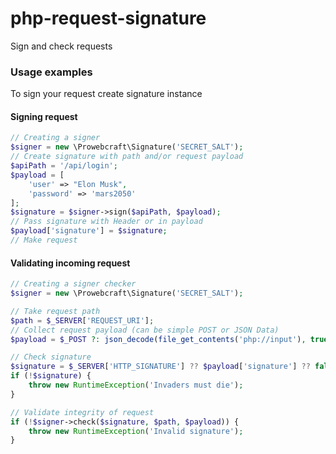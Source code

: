 # php-request-signature
Sign and check requests


### Usage examples

To sign your request create signature instance

#### Signing request

```php
// Creating a signer
$signer = new \Prowebcraft\Signature('SECRET_SALT');
// Create signature with path and/or request payload
$apiPath = '/api/login';
$payload = [
    'user' => "Elon Musk",
    'password' => 'mars2050'
];
$signature = $signer->sign($apiPath, $payload);
// Pass signature with Header or in payload
$payload['signature'] = $signature;
// Make request
```

#### Validating incoming request

```php
// Creating a signer checker
$signer = new \Prowebcraft\Signature('SECRET_SALT');

// Take request path
$path = $_SERVER['REQUEST_URI'];
// Collect request payload (can be simple POST or JSON Data)
$payload = $_POST ?: json_decode(file_get_contents('php://input'), true); 

// Check signature
$signature = $_SERVER['HTTP_SIGNATURE'] ?? $payload['signature'] ?? false;
if (!$signature) {
    throw new RuntimeException('Invaders must die');
}

// Validate integrity of request
if (!$signer->check($signature, $path, $payload)) {
    throw new RuntimeException('Invalid signature');
}

```
